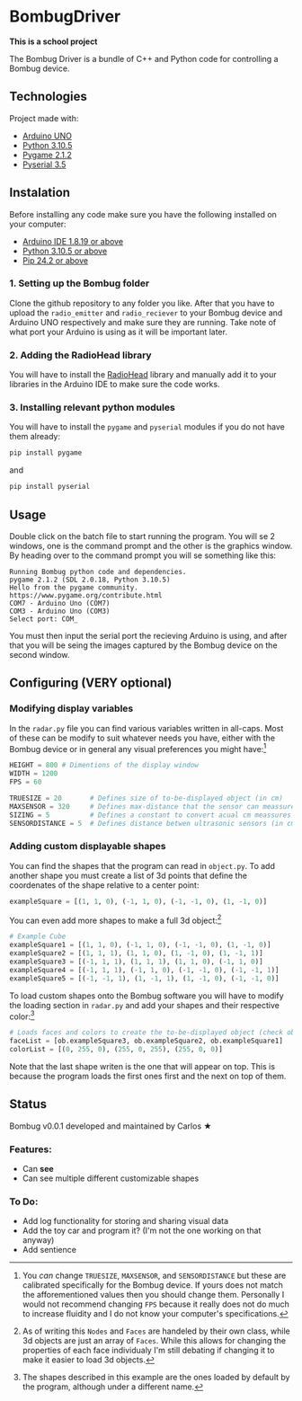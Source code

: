 # BombugDriver
**This is a school project** 

The Bombug Driver is a bundle of C++ and Python code for controlling a Bombug device.

## Technologies
Project made with:
* [Arduino UNO](https://docs.arduino.cc/hardware/uno-rev3/)
* [Python 3.10.5](https://www.python.org/)
* [Pygame 2.1.2](https://www.pygame.org/docs/index.html)
* [Pyserial 3.5](https://pypi.org/project/pyserial/)

## Instalation
Before installing any code make sure you have the following installed on your computer:

* [Arduino IDE 1.8.19 or above](https://www.arduino.cc/en/software)
* [Python 3.10.5 or above](https://www.python.org/downloads/)
* [Pip 24.2 or above](https://pypi.org/project/pip/)

### 1. Setting up the Bombug folder
Clone the github repository to any folder you like. After that you have to upload the `radio_emitter` and `radio_reciever` to your Bombug device and Arduino UNO respectively and make sure they are running. Take note of what port your Arduino is using as it will be important later.
### 2. Adding the RadioHead library
You will have to install the [RadioHead](https://www.airspayce.com/mikem/arduino/RadioHead/) library and manually add it to your libraries in the Arduino IDE to make sure the code works.
### 3. Installing relevant python modules
You will have to install the `pygame` and `pyserial` modules if you do not have them already:
```bash
pip install pygame
```
and 
```bash
pip install pyserial
```
## Usage
Double click on the batch file to start running the program. You will se 2 windows, one is the command prompt and the other is the graphics window. By heading over to the command prompt you will se something like this:
```
Running Bombug python code and dependencies.
pygame 2.1.2 (SDL 2.0.18, Python 3.10.5)
Hello from the pygame community. https://www.pygame.org/contribute.html
COM7 - Arduino Uno (COM7)
COM3 - Arduino Uno (COM3)
Select port: COM_
```
You must then input the serial port the recieving Arduino is using, and after that you will be seing the images captured by the Bombug device on the second window.

## Configuring (VERY optional)
### Modifying display variables
In the ``radar.py`` file you can find various variables written in all-caps. Most of these can be modify to suit whatever needs you have, either with the Bombug device or in general any visual preferences you might have:[^1]
```python
HEIGHT = 800 # Dimentions of the display window
WIDTH = 1200
FPS = 60
```
```python
TRUESIZE = 20       # Defines size of to-be-displayed object (in cm)
MAXSENSOR = 320     # Defines max-distance that the sensor can meassure (in cm)
SIZING = 5          # Defines a constant to convert acual cm meassures to pixels
SENSORDISTANCE = 5  # Defines distance betwen ultrasonic sensors (in cm)
```
[^1]:You _can_ change ``TRUESIZE``, ``MAXSENSOR``, and ``SENSORDISTANCE`` but these are calibrated specifically for the Bombug device. If yours does not match the afforementioned values then you should change them. Personally I would not recommend changing ``FPS`` because it really does not do much to increase fluidity and I do not know your computer's specifications.

### Adding custom displayable shapes
You can find the shapes that the program can read in ``object.py``. To add another shape you must create a list of 3d points that define the coordenates of the shape relative to a center point:
```python
exampleSquare = [(1, 1, 0), (-1, 1, 0), (-1, -1, 0), (1, -1, 0)]
```
You can even add more shapes to make a full 3d object:[^2] 
```python
# Example Cube
exampleSquare1 = [(1, 1, 0), (-1, 1, 0), (-1, -1, 0), (1, -1, 0)]
exampleSquare2 = [(1, 1, 1), (1, 1, 0), (1, -1, 0), (1, -1, 1)]
exampleSquare3 = [(-1, 1, 1), (1, 1, 1), (1, 1, 0), (-1, 1, 0)]
exampleSquare4 = [(-1, 1, 1), (-1, 1, 0), (-1, -1, 0), (-1, -1, 1)]
exampleSquare5 = [(-1, -1, 1), (1, -1, 1), (1, -1, 0), (-1, -1, 0)]
```
[^2]:As of writing this ``Nodes`` and ``Faces`` are handeled by their own class, while 3d objects are just an array of ``Faces``. While this allows for changing the properties of each face individualy I'm still debating if changing it to make it easier to load 3d objects.

To load custom shapes onto the Bombug software you will have to modify the loading section in ``radar.py`` and add your shapes and their respective color:[^3]
```python
# Loads faces and colors to create the to-be-displayed object (check objects.py for more info)
faceList = [ob.exampleSquare3, ob.exampleSquare2, ob.exampleSquare1]
colorList = [(0, 255, 0), (255, 0, 255), (255, 0, 0)]
```
[^3]: The shapes described in this example are the ones loaded by default by the program, although under a different name.

Note that the last shape writen is the one that will appear on top. This is because the program loads the first ones first and the next on top of them.


## Status
Bombug v0.0.1 developed and maintained by Carlos ★
### Features:
- Can **see**
- Can see multiple different customizable shapes
### To Do:
- Add log functionality for storing and sharing visual data
- Add the toy car and program it? (I'm not the one working on that anyway)
- Add sentience



